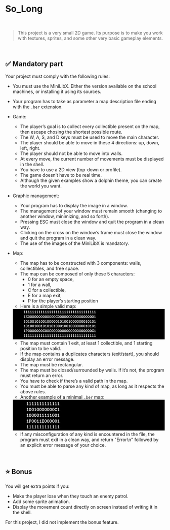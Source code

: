 # So_Long
<br>

>This project is a very small 2D game. Its purpose is to make you work with textures, sprites, and some other very basic gameplay elements.
<br>


## ✅ Mandatory part

Your project must comply with the following rules:

- You must use the MiniLibX. Either the version available on the school machines, or installing it using its sources.
- Your program has to take as parameter a map description file ending with the `.ber` extension.
- Game:
	- The player’s goal is to collect every collectible present on the map, then escape chosing the shortest possible route.
	- The W, A, S, and D keys must be used to move the main character.
	- The player should be able to move in these 4 directions: up, down, left, right.
	- The player should not be able to move into walls.
	- At every move, the current number of movements must be displayed in the shell.
	- You have to use a 2D view (top-down or profile).
	- The game doesn’t have to be real time.
	- Although the given examples show a dolphin theme, you can create the world you want.
- Graphic management:
	- Your program has to display the image in a window.
	- The management of your window must remain smooth (changing to another window, minimizing, and so forth).
	- Pressing ESC must close the window and quit the program in a clean way.
	- Clicking on the cross on the window’s frame must close the window and quit the program in a clean way.
	- The use of the images of the MiniLibX is mandatory.
- Map:
	- The map has to be constructed with 3 components: walls, collectibles, and free space.
	- The map can be composed of only these 5 characters:
		- 0 for an empty space,
		- 1 for a wall,
		- C for a collectible,
		- E for a map exit,
		- P for the player’s starting position
	- Here is a simple valid map:
	
	<img src="./readme_img/map_ex01.jpg">
	<br>
	
	- The map must contain 1 exit, at least 1 collectible, and 1 starting position to be valid.
	- If the map contains a duplicates characters (exit/start), you should display an error message.
	- The map must be rectangular.
	- The map must be closed/surrounded by walls. If it’s not, the program must return an error.
	- You have to check if there’s a valid path in the map.
	- You must be able to parse any kind of map, as long as it respects the above rules.
	- Another example of a minimal `.ber` map:
	
	<img src="./readme_img/map_ex02.jpg">
	<br>

	- If any misconfiguration of any kind is encountered in the file, the program must exit in a clean way, and return "Error\n" followed by an explicit error message of your choice.

<br>

## ⭐ Bonus

You will get extra points if you:

- Make the player lose when they touch an enemy patrol.
- Add some sprite animation.
- Display the movement count directly on screen instead of writing it in the shell.

For this project, I did not implement the bonus feature.
